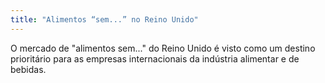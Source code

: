```yaml
---
title: "Alimentos “sem...” no Reino Unido"
---
```


O mercado de "alimentos sem..." do Reino Unido é visto como um destino prioritário para as empresas internacionais da indústria alimentar e de bebidas. 